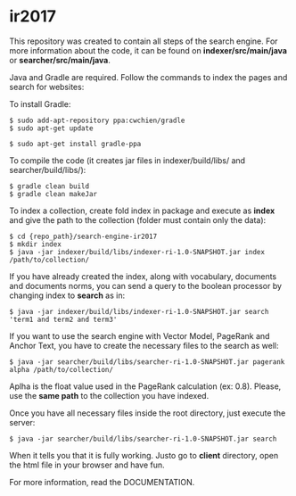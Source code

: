 # ir2017

This repository was created to contain all steps of the search engine. For more information about the code, it can be found on **indexer/src/main/java** or **searcher/src/main/java**.

Java and Gradle are required. Follow the commands to index the pages and search for websites:  

To install Gradle:
```
$ sudo add-apt-repository ppa:cwchien/gradle
$ sudo apt-get update

$ sudo apt-get install gradle-ppa

```

To compile the code (it creates jar files in indexer/build/libs/ and searcher/build/libs/):
```
$ gradle clean build
$ gradle clean makeJar

```

To index a collection, create fold index in package and execute as **index** and give the path to the collection (folder must contain only the data):
```
$ cd {repo_path}/search-engine-ir2017
$ mkdir index
$ java -jar indexer/build/libs/indexer-ri-1.0-SNAPSHOT.jar index /path/to/collection/

```

If you have already created the index, along with vocabulary, documents and documents norms, you can send a query to the boolean processor by changing index to **search** as in:
```
$ java -jar indexer/build/libs/indexer-ri-1.0-SNAPSHOT.jar search 'term1 and term2 and term3'

```

If you want to use the search engine with Vector Model, PageRank and Anchor Text, you have to create the necessary files to the search as well:
```
$ java -jar searcher/build/libs/searcher-ri-1.0-SNAPSHOT.jar pagerank alpha /path/to/collection/
```
Aplha is the float value used in the PageRank calculation (ex: 0.8). Please, use the **same path** to the collection you have indexed.

Once you have all necessary files inside the root directory, just execute the server:
```
$ java -jar searcher/build/libs/searcher-ri-1.0-SNAPSHOT.jar search
```

When it tells you that it is fully working. Justo go to **client** directory, open the html file in your browser and have fun.


For more information, read the DOCUMENTATION.

